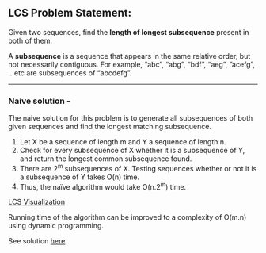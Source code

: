 ## LCS Problem Statement: 

Given two sequences, find the <strong>length of longest subsequence</strong> present in both of them.

A <strong>subsequence</strong> is a sequence that appears in the same relative order, but not necessarily contiguous. For example, “abc”, “abg”, “bdf”, “aeg”, ”acefg”, .. etc are subsequences of “abcdefg”.

<hr>

### Naive solution -

The naive solution for this problem is to generate all subsequences of both given sequences and find the longest matching subsequence.

1. Let X be a sequence of length m and Y a sequence of length n.
2. Check for every subsequence of X whether it is a subsequence of Y, and return the longest common subsequence found.
3. There are 2<sup>m</sup> subsequences of X. Testing sequences whether or not it is a subsequence of Y takes O(n) time.
4. Thus, the naïve algorithm would take O(n.2<sup>m</sup>) time.

[LCS Visualization](https://www.cs.usfca.edu/~galles/visualization/DPLCS.html)

Running time of the algorithm can be improved to a complexity of O(m.n) using dynamic programming.

See solution [here](lcs-table-solution.cpp).
